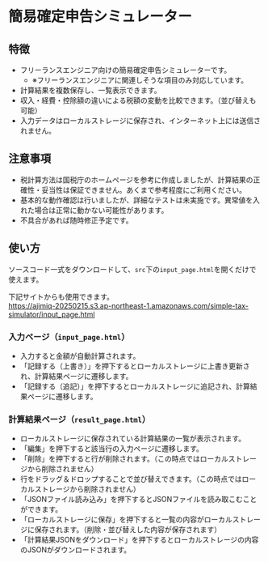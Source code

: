 # 簡易確定申告シミュレーター

## 特徴

- フリーランスエンジニア向けの簡易確定申告シミュレーターです。
    - ※フリーランスエンジニアに関連しそうな項目のみ対応しています。
- 計算結果を複数保存し、一覧表示できます。
- 収入・経費・控除額の違いによる税額の変動を比較できます。（並び替えも可能）
- 入力データはローカルストレージに保存され、インターネット上には送信されません。

## 注意事項
- 税計算方法は国税庁のホームページを参考に作成しましたが、計算結果の正確性・妥当性は保証できません。あくまで参考程度にご利用ください。
- 基本的な動作確認は行いましたが、詳細なテストは未実施です。異常値を入れた場合は正常に動かない可能性があります。
- 不具合があれば随時修正予定です。

## 使い方

ソースコード一式をダウンロードして、`src`下の`input_page.html`を開くだけで使えます。

下記サイトからも使用できます。  
https://ajimiq-20250215.s3.ap-northeast-1.amazonaws.com/simple-tax-simulator/input_page.html

### 入力ページ（`input_page.html`）
- 入力すると金額が自動計算されます。
- 「記録する（上書き）」を押下するとローカルストレージに上書き更新され、計算結果ページに遷移します。  
- 「記録する（追記）」を押下するとローカルストレージに追記され、計算結果ページに遷移します。  

### 計算結果ページ（`result_page.html`）
- ローカルストレージに保存されている計算結果の一覧が表示されます。
- 「編集」を押下すると該当行の入力ページに遷移します。
- 「削除」を押下すると行が削除されます。（この時点ではローカルストレージから削除されません）
- 行をドラッグ＆ドロップすることで並び替えできます。（この時点ではローカルストレージから削除されません）
- 「JSONファイル読み込み」を押下するとJSONファイルを読み取こむことができます。
- 「ローカルストレージに保存」を押下すると一覧の内容がローカルストレージに保存されます。（削除・並び替えした内容が保存されます）
- 「計算結果JSONをダウンロード」を押下するとローカルストレージの内容のJSONがダウンロードされます。  

